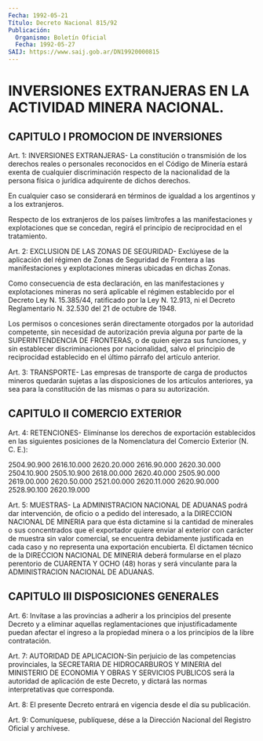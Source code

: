 ```yaml
---
Fecha: 1992-05-21
Título: Decreto Nacional 815/92
Publicación:
  Organismo: Boletín Oficial
  Fecha: 1992-05-27
SAIJ: https://www.saij.gob.ar/DN19920000815
---
```

# INVERSIONES EXTRANJERAS EN LA ACTIVIDAD MINERA NACIONAL.

## CAPITULO I PROMOCION DE INVERSIONES

<a id="1"></a>
Art. 1: INVERSIONES EXTRANJERAS- La constitución o transmisión de los  derechos  reales  o  personales reconocidos en el Código de Minería estará exenta de cualquier  discriminación  respecto  de la nacionalidad  de  la persona física o jurídica adquirente de dichos derechos.

En cualquier caso  se  considerará  en  términos de igualdad a los argentinos y a los extranjeros.

Respecto  de  los  extranjeros  de  los países  limítrofes  a  las manifestaciones  y  explotaciones  que  se    concedan,  regirá  el principio de reciprocidad en el tratamiento.

<a id="2"></a>
Art.  2:  EXCLUSION DE LAS ZONAS DE SEGURIDAD- Exclúyese de la aplicación del régimen  de  Zonas  de  Seguridad  de Frontera a las manifestaciones  y explotaciones mineras ubicadas en  dichas  Zonas.

Como consecuencia  de  esta  declaración, en las manifestaciones y explotaciones mineras no será aplicable  el régimen establecido por el Decreto Ley N. 15.385/44, ratificado por la Ley N. 12.913, ni el Decreto  Reglamentario  N.  32.530 del 21 de octubre  de  1948.

Los permisos o concesiones serán  directamente  otorgados  por  la autoridad  competente,  sin necesidad de autorización previa alguna por parte de la SUPERINTENDENCIA  DE  FRONTERAS,  o de quien ejerza sus funciones, y sin establecer discriminaciones por  nacionalidad, salvo  el  principio  de  reciprocidad  establecido  en  el  último párrafo del artículo anterior.

<a id="3"></a>
Art.  3:  TRANSPORTE-  Las  empresas de transporte de carga de productos  mineros quedarán sujetas  a  las  disposiciones  de  los artículos anteriores,  ya  sea para la constitución de las mismas o para su autorización.

## CAPITULO II COMERCIO EXTERIOR

<a id="4"></a>
Art.  4:  RETENCIONES-  Elimínanse los derechos de exportación establecidos en las siguientes  posiciones  de  la Nomenclatura del Comercio Exterior (N. C. E.):

2504.90.900     2616.10.000    2620.20.000 2616.90.000     2620.30.000    2504.10.900 2505.10.900     2618.00.000    2620.40.000 2505.90.000     2619.00.000    2620.50.000 2521.00.000     2620.11.000    2620.90.000 2528.90.100     2620.19.000

<a id="5"></a>
Art.  5: MUESTRAS- La ADMINISTRACION NACIONAL DE ADUANAS podrá dar intervención,  de  oficio  o  a  pedido  del  interesado,  a la DIRECCION  NACIONAL  DE  MINERIA  para  que  ésta  dictamine  si la cantidad  de  minerales o sus concentrados que el exportador quiere enviar al exterior  con carácter de muestra sin valor comercial, se encuentra debidamente  justificada en cada caso y no representa una exportación  encubierta.   El  dictamen  técnico  de  la  DIRECCION NACIONAL DE MINERIA deberá  formularse  en  el  plazo perentorio de CUARENTA Y OCHO (48) horas y será vinculante para la ADMINISTRACION NACIONAL DE ADUANAS.

## CAPITULO III DISPOSICIONES GENERALES

<a id="6"></a>
Art.  6:  Invítase a las provincias a adherir a los principios del presente Decreto  y  a  eliminar  aquellas reglamentaciones que injustificadamente puedan afectar el ingreso  a la propiedad minera o a los principios de la libre contratación.

<a id="7"></a>
Art. 7: AUTORIDAD DE APLICACION-Sin perjuicio de las competencias    provinciales,  la  SECRETARIA  DE  HIDROCARBUROS  Y MINERIA del MINISTERIO  DE  ECONOMIA  Y  OBRAS Y SERVICIOS PUBLICOS será  la autoridad de  aplicación de este Decreto,  y  dictará  las normas interpretativas que corresponda.

<a id="8"></a>
Art. 8: El presente Decreto entrará en vigencia desde el día su publicación.

<a id="9"></a>
Art. 9: Comuníquese, publíquese, dése a la Dirección Nacional del Registro Oficial y archívese.